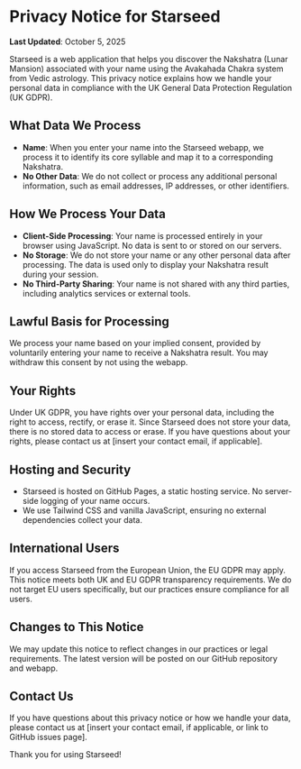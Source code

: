 # Privacy Notice for Starseed

**Last Updated**: October 5, 2025

Starseed is a web application that helps you discover the Nakshatra (Lunar Mansion) associated with your name using the Avakahada Chakra system from Vedic astrology. This privacy notice explains how we handle your personal data in compliance with the UK General Data Protection Regulation (UK GDPR).

## What Data We Process
- **Name**: When you enter your name into the Starseed webapp, we process it to identify its core syllable and map it to a corresponding Nakshatra.
- **No Other Data**: We do not collect or process any additional personal information, such as email addresses, IP addresses, or other identifiers.

## How We Process Your Data
- **Client-Side Processing**: Your name is processed entirely in your browser using JavaScript. No data is sent to or stored on our servers.
- **No Storage**: We do not store your name or any other personal data after processing. The data is used only to display your Nakshatra result during your session.
- **No Third-Party Sharing**: Your name is not shared with any third parties, including analytics services or external tools.

## Lawful Basis for Processing
We process your name based on your implied consent, provided by voluntarily entering your name to receive a Nakshatra result. You may withdraw this consent by not using the webapp.

## Your Rights
Under UK GDPR, you have rights over your personal data, including the right to access, rectify, or erase it. Since Starseed does not store your data, there is no stored data to access or erase. If you have questions about your rights, please contact us at [insert your contact email, if applicable].

## Hosting and Security
- Starseed is hosted on GitHub Pages, a static hosting service. No server-side logging of your name occurs.
- We use Tailwind CSS and vanilla JavaScript, ensuring no external dependencies collect your data.

## International Users
If you access Starseed from the European Union, the EU GDPR may apply. This notice meets both UK and EU GDPR transparency requirements. We do not target EU users specifically, but our practices ensure compliance for all users.

## Changes to This Notice
We may update this notice to reflect changes in our practices or legal requirements. The latest version will be posted on our GitHub repository and webapp.

## Contact Us
If you have questions about this privacy notice or how we handle your data, please contact us at [insert your contact email, if applicable, or link to GitHub issues page].

Thank you for using Starseed!